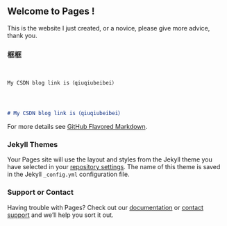 ## Welcome to Pages !
This is the website I just created, or a novice, please give more advice, thank you.

### 框框


```


My CSDN blog link is（qiuqiubeibei）


```

```markdown


# My CSDN blog link is（qiuqiubeibei）


```
For more details see [GitHub Flavored Markdown](https://guides.github.com/features/mastering-markdown/).

### Jekyll Themes

Your Pages site will use the layout and styles from the Jekyll theme you have selected in your [repository settings](https://github.com/qiuqiubeibei/Qiuqiubeibei.githup.io/settings). The name of this theme is saved in the Jekyll `_config.yml` configuration file.

### Support or Contact

Having trouble with Pages? Check out our [documentation](https://help.github.com/categories/github-pages-basics/) or [contact support](https://github.com/contact) and we’ll help you sort it out.
